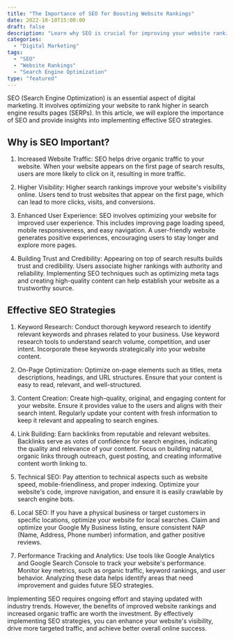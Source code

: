 ```yaml
---
title: "The Importance of SEO for Boosting Website Rankings"
date: 2022-10-10T15:00:00
draft: false
description: "Learn why SEO is crucial for improving your website rankings and how to effectively implement SEO strategies."
categories: 
  - "Digital Marketing"
tags: 
  - "SEO"
  - "Website Rankings"
  - "Search Engine Optimization"
type: "featured"
---
```


SEO (Search Engine Optimization) is an essential aspect of digital marketing. It involves optimizing your website to rank higher in search engine results pages (SERPs). In this article, we will explore the importance of SEO and provide insights into implementing effective SEO strategies.

## Why is SEO Important?

1. Increased Website Traffic: SEO helps drive organic traffic to your website. When your website appears on the first page of search results, users are more likely to click on it, resulting in more traffic.

2. Higher Visibility: Higher search rankings improve your website's visibility online. Users tend to trust websites that appear on the first page, which can lead to more clicks, visits, and conversions.

3. Enhanced User Experience: SEO involves optimizing your website for improved user experience. This includes improving page loading speed, mobile responsiveness, and easy navigation. A user-friendly website generates positive experiences, encouraging users to stay longer and explore more pages.

4. Building Trust and Credibility: Appearing on top of search results builds trust and credibility. Users associate higher rankings with authority and reliability. Implementing SEO techniques such as optimizing meta tags and creating high-quality content can help establish your website as a trustworthy source.

## Effective SEO Strategies

1. Keyword Research: Conduct thorough keyword research to identify relevant keywords and phrases related to your business. Use keyword research tools to understand search volume, competition, and user intent. Incorporate these keywords strategically into your website content.

2. On-Page Optimization: Optimize on-page elements such as titles, meta descriptions, headings, and URL structures. Ensure that your content is easy to read, relevant, and well-structured.

3. Content Creation: Create high-quality, original, and engaging content for your website. Ensure it provides value to the users and aligns with their search intent. Regularly update your content with fresh information to keep it relevant and appealing to search engines.

4. Link Building: Earn backlinks from reputable and relevant websites. Backlinks serve as votes of confidence for search engines, indicating the quality and relevance of your content. Focus on building natural, organic links through outreach, guest posting, and creating informative content worth linking to.

5. Technical SEO: Pay attention to technical aspects such as website speed, mobile-friendliness, and proper indexing. Optimize your website's code, improve navigation, and ensure it is easily crawlable by search engine bots.

6. Local SEO: If you have a physical business or target customers in specific locations, optimize your website for local searches. Claim and optimize your Google My Business listing, ensure consistent NAP (Name, Address, Phone number) information, and gather positive reviews.

7. Performance Tracking and Analytics: Use tools like Google Analytics and Google Search Console to track your website's performance. Monitor key metrics, such as organic traffic, keyword rankings, and user behavior. Analyzing these data helps identify areas that need improvement and guides future SEO strategies.

Implementing SEO requires ongoing effort and staying updated with industry trends. However, the benefits of improved website rankings and increased organic traffic are worth the investment. By effectively implementing SEO strategies, you can enhance your website's visibility, drive more targeted traffic, and achieve better overall online success.
